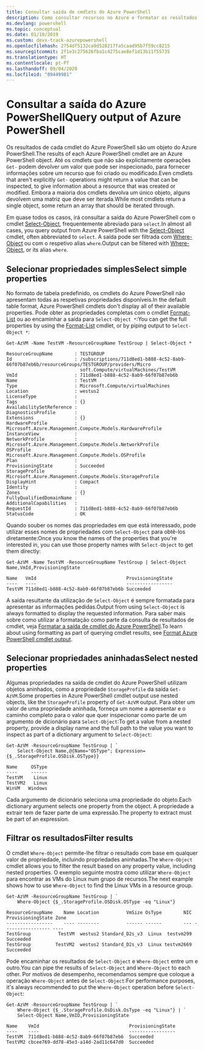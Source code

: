 ```yaml
---
title: Consultar saída de cmdlets do Azure PowerShell
description: Como consultar recursos no Azure e formatar os resultados.
ms.devlang: powershell
ms.topic: conceptual
ms.date: 01/10/2019
ms.custom: devx-track-azurepowershell
ms.openlocfilehash: 2754df5132ca9d528217fa5caad95b7f59cc8215
ms.sourcegitcommit: 2f1e3c275626fba1c4275cae8ef1d13b11f55735
ms.translationtype: HT
ms.contentlocale: pt-PT
ms.lasthandoff: 09/04/2020
ms.locfileid: "89449981"
---
```

# <a name="query-output-of-azure-powershell"></a><span data-ttu-id="d076c-103">Consultar a saída do Azure PowerShell</span><span class="sxs-lookup"><span data-stu-id="d076c-103">Query output of Azure PowerShell</span></span> 

<span data-ttu-id="d076c-104">Os resultados de cada cmdlet do Azure PowerShell são um objeto do Azure PowerShell.</span><span class="sxs-lookup"><span data-stu-id="d076c-104">The results of each Azure PowerShell cmdlet are an Azure PowerShell object.</span></span> <span data-ttu-id="d076c-105">Até os cmdlets que não são explicitamente operações `Get-` podem devolver um valor que pode ser inspecionado, para fornecer informações sobre um recurso que foi criado ou modificado.</span><span class="sxs-lookup"><span data-stu-id="d076c-105">Even cmdlets that aren't explicitly `Get-` operations might return a value that can be inspected, to give information about a resource that was created or modified.</span></span> <span data-ttu-id="d076c-106">Embora a maioria dos cmdlets devolva um único objeto, alguns devolvem uma matriz que deve ser iterada.</span><span class="sxs-lookup"><span data-stu-id="d076c-106">While most cmdlets return a single object, some return an array that should be iterated through.</span></span>

<span data-ttu-id="d076c-107">Em quase todos os casos, irá consultar a saída do Azure PowerShell com o cmdlet [Select-Object](/powershell/module/Microsoft.PowerShell.Utility/Select-Object), frequentemente abreviado para `select`.</span><span class="sxs-lookup"><span data-stu-id="d076c-107">In almost all cases, you query output from Azure PowerShell with the [Select-Object](/powershell/module/Microsoft.PowerShell.Utility/Select-Object) cmdlet, often abbreviated to `select`.</span></span> <span data-ttu-id="d076c-108">A saída pode ser filtrada com [Where-Object](/powershell/module/Microsoft.PowerShell.Core/Where-Object) ou com o respetivo alias `where`.</span><span class="sxs-lookup"><span data-stu-id="d076c-108">Output can be filtered with [Where-Object](/powershell/module/Microsoft.PowerShell.Core/Where-Object), or its alias `where`.</span></span>

## <a name="select-simple-properties"></a><span data-ttu-id="d076c-109">Selecionar propriedades simples</span><span class="sxs-lookup"><span data-stu-id="d076c-109">Select simple properties</span></span>

<span data-ttu-id="d076c-110">No formato de tabela predefinido, os cmdlets do Azure PowerShell não apresentam todas as respetivas propriedades disponíveis.</span><span class="sxs-lookup"><span data-stu-id="d076c-110">In the default table format, Azure PowerShell cmdlets don't display all of their available properties.</span></span> <span data-ttu-id="d076c-111">Pode obter as propriedades completas com o cmdlet [Format-List](/powershell/module/microsoft.powershell.utility/format-list) ou ao encaminhar a saída para `Select-Object *`:</span><span class="sxs-lookup"><span data-stu-id="d076c-111">You can get the full properties by using the [Format-List](/powershell/module/microsoft.powershell.utility/format-list) cmdlet, or by piping output to `Select-Object *`:</span></span>

```azurepowershell-interactive
Get-AzVM -Name TestVM -ResourceGroupName TestGroup | Select-Object *
```

```output
ResourceGroupName        : TESTGROUP
Id                       : /subscriptions/711d8ed1-b888-4c52-8ab9-66f07b87eb6b/resourceGroups/TESTGROUP/providers/Micro
                           soft.Compute/virtualMachines/TestVM
VmId                     : 711d8ed1-b888-4c52-8ab9-66f07b87eb6b
Name                     : TestVM
Type                     : Microsoft.Compute/virtualMachines
Location                 : westus2
LicenseType              :
Tags                     : {}
AvailabilitySetReference :
DiagnosticsProfile       :
Extensions               : {}
HardwareProfile          : Microsoft.Azure.Management.Compute.Models.HardwareProfile
InstanceView             :
NetworkProfile           : Microsoft.Azure.Management.Compute.Models.NetworkProfile
OSProfile                : Microsoft.Azure.Management.Compute.Models.OSProfile
Plan                     :
ProvisioningState        : Succeeded
StorageProfile           : Microsoft.Azure.Management.Compute.Models.StorageProfile
DisplayHint              : Compact
Identity                 :
Zones                    : {}
FullyQualifiedDomainName :
AdditionalCapabilities   :
RequestId                : 711d8ed1-b888-4c52-8ab9-66f07b87eb6b
StatusCode               : OK
```

<span data-ttu-id="d076c-112">Quando souber os nomes das propriedades em que está interessado, pode utilizar esses nomes de propriedades com `Select-Object` para obtê-los diretamente:</span><span class="sxs-lookup"><span data-stu-id="d076c-112">Once you know the names of the properties that you're interested in, you can use those property names with `Select-Object` to get them directly:</span></span>

```azurepowershell-interactive
Get-AzVM -Name TestVM -ResourceGroupName TestGroup | Select-Object Name,VmId,ProvisioningState
```

```output
Name   VmId                                 ProvisioningState
----   ----                                 -----------------
TestVM 711d8ed1-b888-4c52-8ab9-66f07b87eb6b Succeeded
```

<span data-ttu-id="d076c-113">A saída resultante da utilização de `Select-Object` é sempre formatada para apresentar as informações pedidas.</span><span class="sxs-lookup"><span data-stu-id="d076c-113">Output from using `Select-Object` is always formatted to display the requested information.</span></span> <span data-ttu-id="d076c-114">Para saber mais sobre como utilizar a formatação como parte da consulta de resultados de cmdlet, veja [Formatar a saída de cmdlet do Azure PowerShell](formatting-output.md).</span><span class="sxs-lookup"><span data-stu-id="d076c-114">To learn about using formatting as part of querying cmdlet results, see [Format Azure PowerShell cmdlet output](formatting-output.md).</span></span>

## <a name="select-nested-properties"></a><span data-ttu-id="d076c-115">Selecionar propriedades aninhadas</span><span class="sxs-lookup"><span data-stu-id="d076c-115">Select nested properties</span></span>

<span data-ttu-id="d076c-116">Algumas propriedades na saída de cmdlet do Azure PowerShell utilizam objetos aninhados, como a propriedade `StorageProfile` da saída `Get-AzVM`.</span><span class="sxs-lookup"><span data-stu-id="d076c-116">Some properties in Azure PowerShell cmdlet output use nested objects, like the `StorageProfile` property of `Get-AzVM` output.</span></span> <span data-ttu-id="d076c-117">Para obter um valor de uma propriedade aninhada, forneça um nome a apresentar e o caminho completo para o valor que quer inspecionar como parte de um argumento de dicionário para `Select-Object`:</span><span class="sxs-lookup"><span data-stu-id="d076c-117">To get a value from a nested property, provide a display name and the full path to the value you want to inspect as part of a dictionary argument to `Select-Object`:</span></span>

```azurepowershell-interactive
Get-AzVM -ResourceGroupName TestGroup | `
    Select-Object Name,@{Name="OSType"; Expression={$_.StorageProfile.OSDisk.OSType}}
```

```output
Name     OSType
----     ------
TestVM    Linux
TestVM2   Linux
WinVM   Windows
```

<span data-ttu-id="d076c-118">Cada argumento de dicionário seleciona uma propriedade do objeto.</span><span class="sxs-lookup"><span data-stu-id="d076c-118">Each dictionary argument selects one property from the object.</span></span> <span data-ttu-id="d076c-119">A propriedade a extrair tem de fazer parte de uma expressão.</span><span class="sxs-lookup"><span data-stu-id="d076c-119">The property to extract must be part of an expression.</span></span>

## <a name="filter-results"></a><span data-ttu-id="d076c-120">Filtrar os resultados</span><span class="sxs-lookup"><span data-stu-id="d076c-120">Filter results</span></span> 

<span data-ttu-id="d076c-121">O cmdlet `Where-Object` permite-lhe filtrar o resultado com base em qualquer valor de propriedade, incluindo propriedades aninhadas.</span><span class="sxs-lookup"><span data-stu-id="d076c-121">The `Where-Object` cmdlet allows you to filter the result based on any property value, including nested properties.</span></span> <span data-ttu-id="d076c-122">O exemplo seguinte mostra como utilizar `Where-Object` para encontrar as VMs do Linux num grupo de recursos.</span><span class="sxs-lookup"><span data-stu-id="d076c-122">The next example shows how to use `Where-Object` to find the Linux VMs in a resource group.</span></span>

```azurepowershell-interactive
Get-AzVM -ResourceGroupName TestGroup | `
    Where-Object {$_.StorageProfile.OSDisk.OSType -eq "Linux"}
```

```output
ResourceGroupName    Name Location          VmSize OsType        NIC ProvisioningState Zone
-----------------    ---- --------          ------ ------        --- ----------------- ----
TestGroup          TestVM  westus2 Standard_D2s_v3  Linux  testvm299         Succeeded
TestGroup         TestVM2  westus2 Standard_D2s_v3  Linux testvm2669         Succeeded
```

<span data-ttu-id="d076c-123">Pode encaminhar os resultados de `Select-Object` e `Where-Object` entre um e outro.</span><span class="sxs-lookup"><span data-stu-id="d076c-123">You can pipe the results of `Select-Object` and `Where-Object` to each other.</span></span> <span data-ttu-id="d076c-124">Por motivos de desempenho, recomendamos sempre que coloque a operação `Where-Object` antes de `Select-Object`:</span><span class="sxs-lookup"><span data-stu-id="d076c-124">For performance purposes, it's always recommended to put the `Where-Object` operation before `Select-Object`:</span></span>

```azurepowershell-interactive
Get-AzVM -ResourceGroupName TestGroup | `
    Where-Object {$_.StorageProfile.OsDisk.OsType -eq "Linux"} | `
    Select-Object Name,VmID,ProvisioningState
```

```output
Name    VmId                                 ProvisioningState
----    ----                                 -----------------
TestVM  711d8ed1-b888-4c52-8ab9-66f07b87eb6  Succeeded
TestVM2 cbcee769-dd78-45e3-a14d-2ad11c647d0  Succeeded
```
